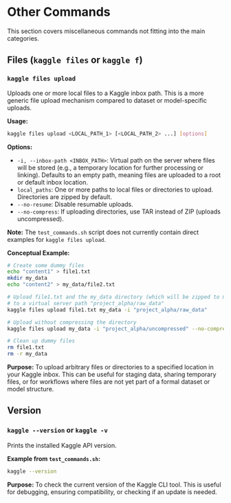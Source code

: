 # Other Commands

This section covers miscellaneous commands not fitting into the main categories.

## Files (`kaggle files` or `kaggle f`)

### `kaggle files upload`

Uploads one or more local files to a Kaggle inbox path. This is a more generic file upload mechanism compared to dataset or model-specific uploads.

**Usage:**

```bash
kaggle files upload <LOCAL_PATH_1> [<LOCAL_PATH_2> ...] [options]
```

**Options:**

*   `-i, --inbox-path <INBOX_PATH>`: Virtual path on the server where files will be stored (e.g., a temporary location for further processing or linking). Defaults to an empty path, meaning files are uploaded to a root or default inbox location.
*   `local_paths`: One or more paths to local files or directories to upload. Directories are zipped by default.
*   `--no-resume`: Disable resumable uploads.
*   `--no-compress`: If uploading directories, use TAR instead of ZIP (uploads uncompressed).

**Note:** The `test_commands.sh` script does not currently contain direct examples for `kaggle files upload`.

**Conceptual Example:**

```bash
# Create some dummy files
echo "content1" > file1.txt
mkdir my_data
echo "content2" > my_data/file2.txt

# Upload file1.txt and the my_data directory (which will be zipped to my_data.zip)
# to a virtual server path "project_alpha/raw_data"
kaggle files upload file1.txt my_data -i "project_alpha/raw_data"

# Upload without compressing the directory
kaggle files upload my_data -i "project_alpha/uncompressed" --no-compress

# Clean up dummy files
rm file1.txt
rm -r my_data
```

**Purpose:** To upload arbitrary files or directories to a specified location in your Kaggle inbox. This can be useful for staging data, sharing temporary files, or for workflows where files are not yet part of a formal dataset or model structure.

## Version

### `kaggle --version` or `kaggle -v`

Prints the installed Kaggle API version.

**Example from `test_commands.sh`:**

```bash
kaggle --version
```

**Purpose:** To check the current version of the Kaggle CLI tool. This is useful for debugging, ensuring compatibility, or checking if an update is needed.
